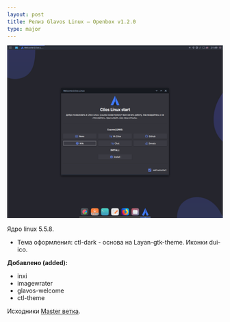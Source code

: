 ```yaml
---
layout: post
title: Релиз Glavos Linux — Openbox v1.2.0
type: major
---
```


![Openbox v1.2.0](/wiki/images/changelog/ob1.2.0.png)

Ядро linux 5.5.8.

- Тема оформления: ctl-dark - основа на Layan-gtk-theme. Иконки dui-ico.

**Добавлено (added):**

- inxi
- imagewrater
- glavos-welcome
- ctl-theme

Исходники [Master ветка](https://github.com/glavos/glavosiso/tree/9a04c889e2a53cde8eb800fbbb40571a66178ea4).
